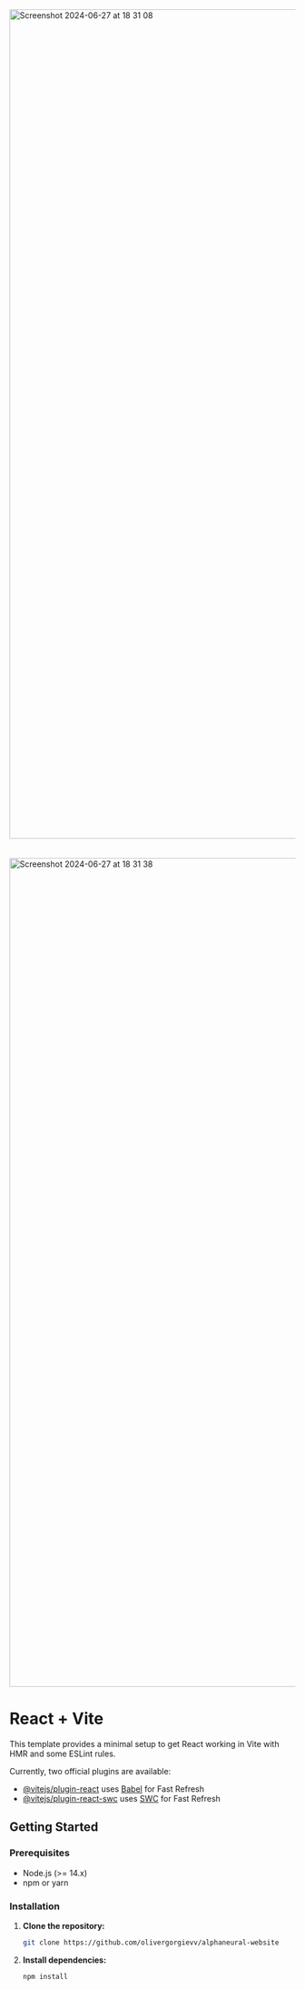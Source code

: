 
<img width="1459" alt="Screenshot 2024-06-27 at 18 31 08" src="https://github.com/olivergorgievv/alphaneural-website/assets/111359274/86b729f5-97cd-4f7a-a316-ae66e0d3f6c1">
<br><br><br>

<img width="1458" alt="Screenshot 2024-06-27 at 18 31 38" src="https://github.com/olivergorgievv/alphaneural-website/assets/111359274/951c7e95-0e93-4536-8035-6ab17b507b56">

# React + Vite


This template provides a minimal setup to get React working in Vite with HMR and some ESLint rules.

Currently, two official plugins are available:

- [@vitejs/plugin-react](https://github.com/vitejs/vite-plugin-react/blob/main/packages/plugin-react/README.md) uses [Babel](https://babeljs.io/) for Fast Refresh
- [@vitejs/plugin-react-swc](https://github.com/vitejs/vite-plugin-react-swc) uses [SWC](https://swc.rs/) for Fast Refresh

## Getting Started

### Prerequisites

- Node.js (>= 14.x)
- npm or yarn

### Installation

1. **Clone the repository:**

   ```sh
   git clone https://github.com/olivergorgievv/alphaneural-website
   
2. **Install dependencies:**
   ```sh
   npm install

